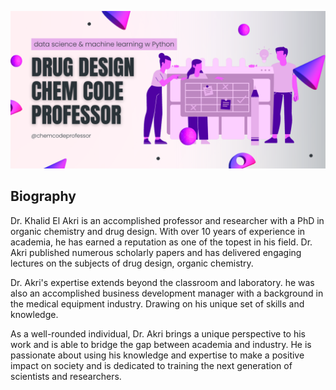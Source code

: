 ![alt text](@chemcodeprofessor.png)
## Biography
Dr. Khalid El Akri is an accomplished professor and researcher with a PhD in organic chemistry and drug design. With over 10 years of experience in academia, he has earned a reputation as one of the topest in his field. Dr. Akri published numerous scholarly papers and has delivered engaging lectures on the subjects of drug design, organic chemistry.

Dr. Akri's expertise extends beyond the classroom and laboratory. he was also an accomplished business development manager with a background in the medical equipment industry. Drawing on his unique set of skills and knowledge. 

As a well-rounded individual, Dr. Akri brings a unique perspective to his work and is able to bridge the gap between academia and industry. He is passionate about using his knowledge and expertise to make a positive impact on society and is dedicated to training the next generation of scientists and researchers.

<!--
**chemcodeprofessor/chemcodeprofessor** is a ✨ _special_ ✨ repository because its `README.md` (this file) appears on your GitHub profile.

Here are some ideas to get you started:

- 🔭 I’m currently working on ...
- 🌱 I’m currently learning ...
- 👯 I’m looking to collaborate on ...
- 🤔 I’m looking for help with ...
- 💬 Ask me about ...
- 📫 How to reach me: ...
- 😄 Pronouns: ...
- ⚡ Fun fact: ...
-->
